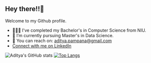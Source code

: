 ## Hey there!!👋

Welcome to my Github profile.

- 👨🏼‍🎓 I've completed my Bachelor's in Computer Science from NIU. 
- 🔭 I’m currently pursuing Master's in Data Science.
- :e-mail: You can reach on: aditya.pampana@gmail.com
- [Connect with me on LinkedIn](https://www.linkedin.com/)

![Aditya's GitHub stats](https://github-readme-stats.vercel.app/api?username=iadi97&show_icons=true)
[![Top Langs](https://github-readme-stats.vercel.app/api/top-langs/?username=iadi97&layout=compact)](https://github.com/iadi97/github-readme-stats)
